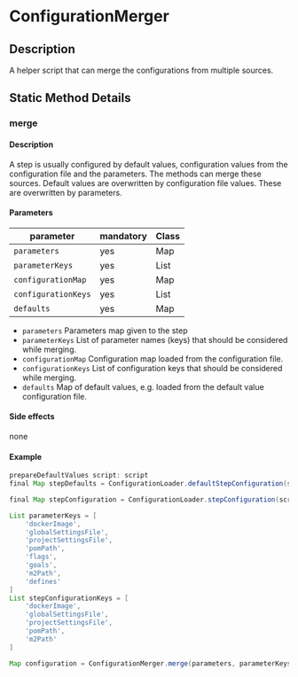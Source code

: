 # ConfigurationMerger

## Description
A helper script that can merge the configurations from multiple sources. 

## Static Method Details

### merge

#### Description

A step is usually configured by default values, configuration values from the configuration file and the parameters.
The methods can merge these sources. 
Default values are overwritten by configuration file values. 
These are overwritten by parameters.

#### Parameters

| parameter          | mandatory | Class                             |
| -------------------|-----------|-----------------------------------|
| `parameters`       | yes       | Map                               |
| `parameterKeys`    | yes       | List                              |
| `configurationMap` | yes       | Map                               |
| `configurationKeys`| yes       | List                              |
| `defaults`         | yes       | Map                               |

* `parameters` Parameters map given to the step
* `parameterKeys` List of parameter names (keys) that should be considered while merging. 
* `configurationMap` Configuration map loaded from the configuration file.
* `configurationKeys` List of configuration keys that should be considered while merging. 
* `defaults` Map of default values, e.g. loaded from the default value configuration file.

#### Side effects

none

#### Example

```groovy
prepareDefaultValues script: script
final Map stepDefaults = ConfigurationLoader.defaultStepConfiguration(script, 'mavenExecute')

final Map stepConfiguration = ConfigurationLoader.stepConfiguration(script, 'mavenExecute')

List parameterKeys = [
    'dockerImage',
    'globalSettingsFile',
    'projectSettingsFile',
    'pomPath',
    'flags',
    'goals',
    'm2Path',
    'defines'
]
List stepConfigurationKeys = [
    'dockerImage',
    'globalSettingsFile',
    'projectSettingsFile',
    'pomPath',
    'm2Path'
]

Map configuration = ConfigurationMerger.merge(parameters, parameterKeys, stepConfiguration, stepConfigurationKeys, stepDefaults)
```
